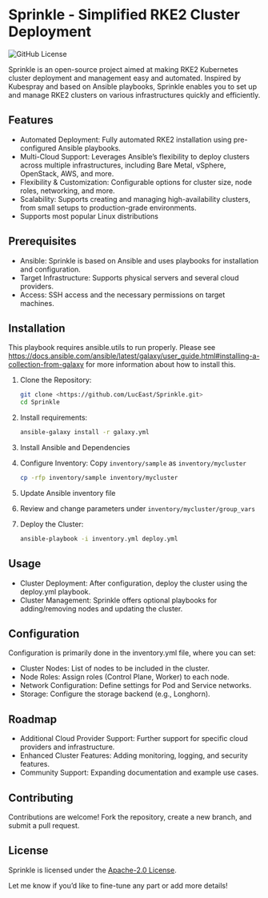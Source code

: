 # Sprinkle - Simplified RKE2 Cluster Deployment

![GitHub License](https://img.shields.io/github/license/LucEast/Sprinkle)

Sprinkle is an open-source project aimed at making RKE2 Kubernetes cluster deployment and management easy and automated. Inspired by Kubespray and based on Ansible playbooks, Sprinkle enables you to set up and manage RKE2 clusters on various infrastructures quickly and efficiently.

## Features

- Automated Deployment: Fully automated RKE2 installation using pre-configured Ansible playbooks.
- Multi-Cloud Support: Leverages Ansible’s flexibility to deploy clusters across multiple infrastructures, including Bare Metal, vSphere, OpenStack, AWS, and more.
- Flexibility & Customization: Configurable options for cluster size, node roles, networking, and more.
- Scalability: Supports creating and managing high-availability clusters, from small setups to production-grade environments.
- Supports most popular Linux distributions

## Prerequisites

- Ansible: Sprinkle is based on Ansible and uses playbooks for installation and configuration.
- Target Infrastructure: Supports physical servers and several cloud providers.
- Access: SSH access and the necessary permissions on target machines.

## Installation

This playbook requires ansible.utils to run properly. Please see <https://docs.ansible.com/ansible/latest/galaxy/user_guide.html#installing-a-collection-from-galaxy> for more information about how to install this.

1. Clone the Repository:

    ```bash
    git clone <https://github.com/LucEast/Sprinkle.git>
    cd Sprinkle
    ```

2. Install requirements:

    ```bash
    ansible-galaxy install -r galaxy.yml
    ```

3. Install Ansible and Dependencies
4. Configure Inventory: Copy `inventory/sample` as `inventory/mycluster`

    ```bash
    cp -rfp inventory/sample inventory/mycluster
    ```

5. Update Ansible inventory file
6. Review and change parameters under `inventory/mycluster/group_vars`
7. Deploy the Cluster:

    ```bash
    ansible-playbook -i inventory.yml deploy.yml
    ```

## Usage

- Cluster Deployment: After configuration, deploy the cluster using the deploy.yml playbook.
- Cluster Management: Sprinkle offers optional playbooks for adding/removing nodes and updating the cluster.

## Configuration

Configuration is primarily done in the inventory.yml file, where you can set:

- Cluster Nodes: List of nodes to be included in the cluster.
- Node Roles: Assign roles (Control Plane, Worker) to each node.
- Network Configuration: Define settings for Pod and Service networks.
- Storage: Configure the storage backend (e.g., Longhorn).

## Roadmap

- Additional Cloud Provider Support: Further support for specific cloud providers and infrastructure.
- Enhanced Cluster Features: Adding monitoring, logging, and security features.
- Community Support: Expanding documentation and example use cases.

## Contributing

Contributions are welcome! Fork the repository, create a new branch, and submit a pull request.

## License

Sprinkle is licensed under the [Apache-2.0 License](LICENSE).

Let me know if you’d like to fine-tune any part or add more details!

